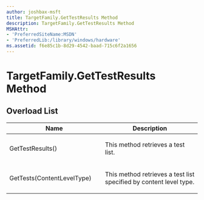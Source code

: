 ```yaml
---
author: joshbax-msft
title: TargetFamily.GetTestResults Method
description: TargetFamily.GetTestResults Method
MSHAttr:
- 'PreferredSiteName:MSDN'
- 'PreferredLib:/library/windows/hardware'
ms.assetid: f6e85c1b-8d29-4542-baad-715c6f2a1656
---
```


# TargetFamily.GetTestResults Method


## Overload List


<table>
<colgroup>
<col width="50%" />
<col width="50%" />
</colgroup>
<thead>
<tr class="header">
<th>Name</th>
<th>Description</th>
</tr>
</thead>
<tbody>
<tr class="odd">
<td><p>GetTestResults()</p></td>
<td><p>This method retrieves a test list.</p></td>
</tr>
<tr class="even">
<td><p>GetTests(ContentLevelType)</p></td>
<td><p>This method retrieves a test list specified by content level type.</p></td>
</tr>
</tbody>
</table>

 

 

 







